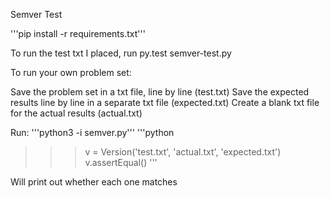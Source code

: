 Semver Test

'''pip install -r requirements.txt'''

To run the test txt I placed, run py.test semver-test.py

To run your own problem set:

Save the problem set in a txt file, line by line (test.txt)
Save the expected results line by line in a separate txt file (expected.txt)
Create a blank txt file for the actual results (actual.txt)

Run: 
'''python3 -i semver.py'''
'''python
>>> v = Version('test.txt', 'actual.txt', 'expected.txt')
>>> v.assertEqual()
'''

Will print out whether each one matches
